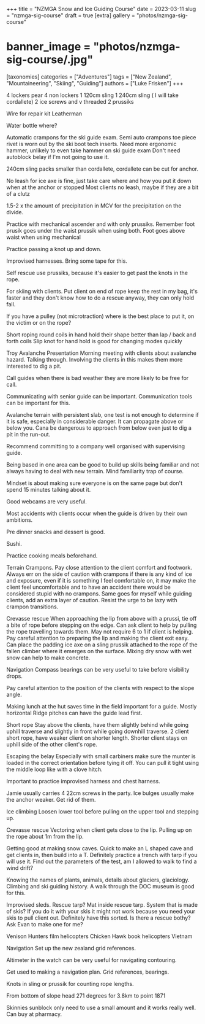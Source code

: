 +++
title = "NZMGA Snow and Ice Guiding Course"
date = 2023-03-11
slug = "nzmga-sig-course"
draft = true
[extra]
gallery = "photos/nzmga-sig-course"
# banner_image = "photos/nzmga-sig-course/.jpg"
[taxonomies]
categories = ["Adventures"]
tags = ["New Zealand", "Mountaineering", "Skiing", "Guiding"]
authors = ["Luke Frisken"]
+++


4 lockers pear
4 non lockers
1 120cm sling
1 240cm sling ( I will take cordallete)
2 ice screws and v threaded
2 prussiks 

Wire for repair kit
Leatherman

Water bottle where?

Automatic crampons for the ski guide exam. Semi auto crampons toe piece rivet is worn out by the ski boot tech inserts.
Need more ergonomic hammer, unlikely to even  take hammer on ski guide exam
Don't need autoblock belay if I'm not going to use it.

240cm sling packs smaller than cordallete, cordallete can be cut for anchor.

No leash for ice axe is fine, just take care where and how you put it down when at the anchor or stopped
Most clients no leash, maybe if they are a bit of a clutz

1.5-2 x the amount of precipitation in MCV for the precipitation on the divide.

Practice with mechanical ascender and with only prussiks. Remember foot prusik goes under the waist prussik when using both. Foot goes above waist when using mechanical

Practice passing a knot up and down.

Improvised harnesses. Bring some tape for this.

Self rescue use prussiks, because it's easier to get past the knots in the rope.

For skiing with clients. Put client on end of rope keep the rest in my bag,  it's faster and they don't know how to do a rescue anyway, they can only hold fall.

If you have a pulley (not microtraction) where is the best place to put it, on the victim or on the rope?

Short roping round coils in hand hold their shape better than lap / back and forth coils
Slip knot for hand hold is good for changing modes quickly

Troy Avalanche Presentation 
Morning meeting with clients about avalanche hazard. Talking through. Involving the clients in this makes them more interested to dig a pit.

Call guides when there is bad weather they are more likely to be free for call. 

Communicating with senior guide can be important. Communication tools can be important for this.

Avalanche terrain with persistent slab, one test is not enough to determine if it is safe, especially in considerable danger. It can propagate above or below you. Cana be dangerous to approach from below even just to dig a pit in the run-out. 

Recommend committing to a company well organised with supervising guide.

Being based in one area can be good to build up skills being familiar and not always having to deal with new terrain. Mind familiarity trap of course.

Mindset is about making sure everyone is on the same page but don't spend 15 minutes talking about it.

Good webcams are very useful.

Most accidents with clients occur when the guide is driven by their own ambitions.

Pre dinner snacks and dessert is good.

Sushi.

Practice cooking meals beforehand.

Terrain Crampons.
Pay close attention to the client comfort and footwork. Always err on the side of caution with crampons if there is any kind of ice and exposure, even if it is something I feel comfortable on, it may make the client feel uncomfortable and to have an accident there would be considered stupid with no crampons. Same goes for myself while guiding clients, add an extra layer of caution. Resist the urge to be lazy with crampon transitions. 

Crevasse rescue
When approaching the lip from above with a prussi, tie off a bite of rope before stepping on the edge.
Can ask client to help by pulling the rope travelling towards them.
May not require 6 to 1 if client is helping. 
Pay careful attention to preparing the lip and making the client exit easy.
Can place the padding ice axe on a sling prussik attached to the rope of the fallen climber where it emerges on the surface.
Mixing dry snow with wet snow can help to make concrete.

Navigation
Compass bearings can be very useful to take before visibility drops.

Pay careful attention to the position of the clients with respect to the slope angle.

Making lunch at the hut saves time in the field important for a guide. Mostly horizontal Ridge pitches can have the guide lead first.

Short rope
Stay above the clients, have them slightly behind while going uphill traverse and slightly in front while going downhill traverse. 2 client short rope, have weaker client on shorter length. Shorter client stays on uphill side of the other client's rope.

Escaping the belay 
Especially with small carbiners make sure the munter is loaded in the correct orientation before tying it off. You can pull it tight using the middle loop like with a clove hitch.

Important to practice improvised harness and chest harness.

Jamie usually carries 4 22cm screws in the party. Ice bulges usually make the anchor weaker. Get rid of them.

Ice climbing
Loosen lower tool before pulling on the upper tool and stepping up. 

Crevasse rescue
Vectoring when client gets close to the lip. Pulling up on the rope about 1m from the lip.

Getting good at making snow caves. Quick to make an L shaped cave and get clients in, then build into a T.
Definitely practice a trench with tarp if you will use it. Find out the parameters of the test, am I allowed to walk to find a wind drift?

Knowing the names of plants, animals, details about glaciers, glaciology. Climbing and ski guiding history. A walk through the DOC museum is good for this.

Improvised sleds. Rescue tarp? Mat inside rescue tarp. System that is made of skis? If you do it with your skis it might not work because you need your skis to pull client out. Definitely have this sorted. Is there a rescue bothy? Ask Evan to make one for me?

Venison Hunters film helicopters
Chicken Hawk book helicopters Vietnam 

Navigation
Set up the new zealand grid references.

Altimeter in the watch can be very useful for navigating contouring.

Get used to making a navigation plan. Grid references, bearings.

Knots in sling or prussik for counting rope lengths.

From bottom of slope head 271 degrees for 
3.8km to point 1871

Skinnies sunblock only need to use a small amount and it works really well. Can buy at pharmacy. 


